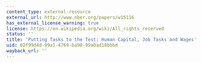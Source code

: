 ```yaml
---
content_type: external-resource
external_url: http://www.nber.org/papers/w15116
has_external_license_warning: true
license: https://en.wikipedia.org/wiki/All_rights_reserved
status: ''
title: 'Putting Tasks to the Test: Human Capital, Job Tasks and Wages'
uid: 02f99d4d-99a1-4769-ba90-99a0ad18bbbd
wayback_url: ''
---
```

